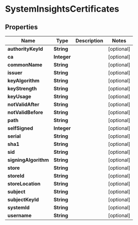 

# SystemInsightsCertificates


## Properties

| Name | Type | Description | Notes |
|------------ | ------------- | ------------- | -------------|
|**authorityKeyId** | **String** |  |  [optional] |
|**ca** | **Integer** |  |  [optional] |
|**commonName** | **String** |  |  [optional] |
|**issuer** | **String** |  |  [optional] |
|**keyAlgorithm** | **String** |  |  [optional] |
|**keyStrength** | **String** |  |  [optional] |
|**keyUsage** | **String** |  |  [optional] |
|**notValidAfter** | **String** |  |  [optional] |
|**notValidBefore** | **String** |  |  [optional] |
|**path** | **String** |  |  [optional] |
|**selfSigned** | **Integer** |  |  [optional] |
|**serial** | **String** |  |  [optional] |
|**sha1** | **String** |  |  [optional] |
|**sid** | **String** |  |  [optional] |
|**signingAlgorithm** | **String** |  |  [optional] |
|**store** | **String** |  |  [optional] |
|**storeId** | **String** |  |  [optional] |
|**storeLocation** | **String** |  |  [optional] |
|**subject** | **String** |  |  [optional] |
|**subjectKeyId** | **String** |  |  [optional] |
|**systemId** | **String** |  |  [optional] |
|**username** | **String** |  |  [optional] |



